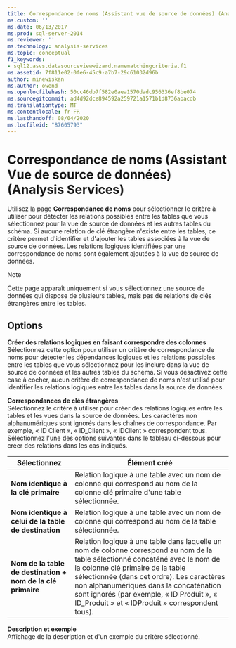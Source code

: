 ```yaml
---
title: Correspondance de noms (Assistant vue de source de données) (Analysis Services) | Microsoft Docs
ms.custom: ''
ms.date: 06/13/2017
ms.prod: sql-server-2014
ms.reviewer: ''
ms.technology: analysis-services
ms.topic: conceptual
f1_keywords:
- sql12.asvs.datasourceviewwizard.namematchingcriteria.f1
ms.assetid: 7f811e02-0fe6-45c9-a7b7-29c61032d96b
author: minewiskan
ms.author: owend
ms.openlocfilehash: 50cc46db7f582e0aea1570dadc956336ef8be074
ms.sourcegitcommit: ad4d92dce894592a259721a1571b1d8736abacdb
ms.translationtype: MT
ms.contentlocale: fr-FR
ms.lasthandoff: 08/04/2020
ms.locfileid: "87605793"
---
```

# <a name="name-matching-data-source-view-wizard-analysis-services"></a>Correspondance de noms (Assistant Vue de source de données) (Analysis Services)
  Utilisez la page **Correspondance de noms** pour sélectionner le critère à utiliser pour détecter les relations possibles entre les tables que vous sélectionnez pour la vue de source de données et les autres tables du schéma. Si aucune relation de clé étrangère n'existe entre les tables, ce critère permet d'identifier et d'ajouter les tables associées à la vue de source de données. Les relations logiques identifiées par une correspondance de noms sont également ajoutées à la vue de source de données.  
  
> [!NOTE]  
>  Cette page apparaît uniquement si vous sélectionnez une source de données qui dispose de plusieurs tables, mais pas de relations de clés étrangères entre les tables.  
  
## <a name="options"></a>Options  
 **Créer des relations logiques en faisant correspondre des colonnes**  
 Sélectionnez cette option pour utiliser un critère de correspondance de noms pour détecter les dépendances logiques et les relations possibles entre les tables que vous sélectionnez pour les inclure dans la vue de source de données et les autres tables du schéma. Si vous désactivez cette case à cocher, aucun critère de correspondance de noms n'est utilisé pour identifier les relations logiques entre les tables dans la source de données.  
  
 **Correspondances de clés étrangères**  
 Sélectionnez le critère à utiliser pour créer des relations logiques entre les tables et les vues dans la source de données. Les caractères non alphanumériques sont ignorés dans les chaînes de correspondance. Par exemple, « ID Client », « ID_Client », « IDClient » correspondent tous. Sélectionnez l'une des options suivantes dans le tableau ci-dessous pour créer des relations dans les cas indiqués.  
  
|Sélectionnez|Élément créé|  
|------------|---------------|  
|**Nom identique à la clé primaire**|Relation logique à une table avec un nom de colonne qui correspond au nom de la colonne clé primaire d'une table sélectionnée.|  
|**Nom identique à celui de la table de destination**|Relation logique à une table avec un nom de colonne qui correspond au nom de la table sélectionnée.|  
|**Nom de la table de destination + nom de la clé primaire**|Relation logique à une table dans laquelle un nom de colonne correspond au nom de la table sélectionné concaténé avec le nom de la colonne clé primaire de la table sélectionnée (dans cet ordre). Les caractères non alphanumériques dans la concaténation sont ignorés (par exemple, « ID Produit », « ID_Produit » et « IDProduit » correspondent tous).|  
  
 **Description et exemple**  
 Affichage de la description et d'un exemple du critère sélectionné.  
  
  
